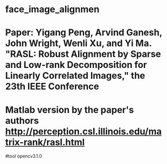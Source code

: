 # face_image_alignmen
# Paper: Yigang Peng, Arvind Ganesh, John Wright, Wenli Xu, and Yi Ma. "RASL: Robust Alignment by Sparse and Low-rank Decomposition for Linearly Correlated Images," the 23th IEEE Conference
# Matlab version by the paper's authors http://perception.csl.illinois.edu/matrix-rank/rasl.html
#tool opencv3.1.0
